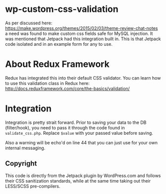# wp-custom-css-validation
As per discussed here: https://make.wordpress.org/themes/2015/02/03/theme-review-chat-notes a need was found to make custom css fields safe for MySQL injection. It was mentioned that Jetpack had this integration built in. This is that Jetpack code isolated and in an example form for any to use.

# About Redux Framework
Redux has integrated this into their default CSS validator. You can learn how to use this validation class in Redux here: http://docs.reduxframework.com/core/the-basics/validation/

# Integration
Integration is pretty strait forward. Prior to saving your data to the DB (filter/hook), you need to pass it through the code found in `validate_css.php`. Replace `$value` with your passed value before saving.

Also a warning will be echo'd on line 44 that you can just use for your own internal messaging.

## Copyright
This code is directly from the Jetpack plugin by WordPress.com and follows their CSS sanitization standards, while at the same time taking out their LESS/SCSS pre-compilers.

